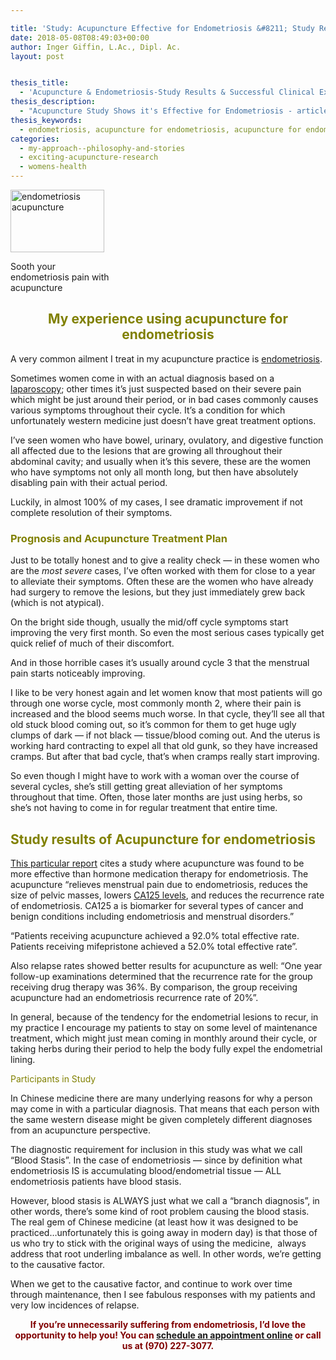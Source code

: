 ```yaml
---

title: 'Study: Acupuncture Effective for Endometriosis &#8211; Study Results and Clinical Experience'
date: 2018-05-08T08:49:03+00:00
author: Inger Giffin, L.Ac., Dipl. Ac.
layout: post


thesis_title:
  - 'Acupuncture & Endometriosis-Study Results & Successful Clinical Experience'
thesis_description:
  - "Acupuncture Study Shows it's Effective for Endometriosis - article includes the study results, as well as how I treat it clinically to get successful clinical results"
thesis_keywords:
  - endometriosis, acupuncture for endometriosis, acupuncture for endometriosis in Fort Collins
categories:
  - my-approach--philosophy-and-stories
  - exciting-acupuncture-research
  - womens-health
---
```

<div id="attachment_3635" style="width: 160px" class="wp-caption alignleft">
  <a href="http://www.wisdomwaysacupuncture.com/wp-content/uploads/2018/06/belly-3186730_1920.jpg"><img class="size-thumbnail wp-image-3635" src="http://www.wisdomwaysacupuncture.com/wp-content/uploads/2018/06/belly-3186730_1920-150x100.jpg" alt="endometriosis acupuncture" width="150" height="100" srcset="http://www.wisdomwaysacupuncture.com/wp-content/uploads/2018/06/belly-3186730_1920-150x100.jpg 150w, http://www.wisdomwaysacupuncture.com/wp-content/uploads/2018/06/belly-3186730_1920-300x200.jpg 300w, http://www.wisdomwaysacupuncture.com/wp-content/uploads/2018/06/belly-3186730_1920-768x513.jpg 768w, http://www.wisdomwaysacupuncture.com/wp-content/uploads/2018/06/belly-3186730_1920-1024x684.jpg 1024w" sizes="(max-width: 150px) 100vw, 150px" /></a>
  
  <p class="wp-caption-text">
    Sooth your endometriosis pain with acupuncture
  </p>
</div>

<h2 style="text-align: center;">
  <span style="color: #808000;">My experience using acupuncture for endometriosis<br /> </span>
</h2>

A very common ailment I treat in my acupuncture practice is [endometriosis](https://en.wikipedia.org/wiki/Endometriosis).

Sometimes women come in with an actual diagnosis based on a [laparoscopy](https://www.healthline.com/health/endometriosis/laparoscopy-for-endometriosis); other times it&#8217;s just suspected based on their severe pain which might be just around their period, or in bad cases commonly causes various symptoms throughout their cycle. It&#8217;s a condition for which unfortunately western medicine just doesn&#8217;t have great treatment options.

I&#8217;ve seen women who have bowel, urinary, ovulatory, and digestive function all affected due to the lesions that are growing all throughout their abdominal cavity; and usually when it&#8217;s this severe, these are the women who have symptoms not only all month long, but then have absolutely disabling pain with their actual period.

Luckily, in almost 100% of my cases, I see dramatic improvement if not complete resolution of their symptoms.

### <span style="color: #808000;">Prognosis and Acupuncture Treatment Plan </span>

Just to be totally honest and to give a reality check &#8212; in these women who are the _most severe_ cases, I&#8217;ve often worked with them for close to a year to alleviate their symptoms. Often these are the women who have already had surgery to remove the lesions, but they just immediately grew back (which is not atypical).

On the bright side though, usually the mid/off cycle symptoms start improving the very first month. So even the most serious cases typically get quick relief of much of their discomfort.

And in those horrible cases it&#8217;s usually around cycle 3 that the menstrual pain starts noticeably improving.

I like to be very honest again and let women know that most patients will go through one worse cycle, most commonly month 2, where their pain is increased and the blood seems much worse. In that cycle, they&#8217;ll see all that old stuck blood coming out, so it&#8217;s common for them to get huge ugly clumps of dark &#8212; if not black &#8212; tissue/blood coming out. And the uterus is working hard contracting to expel all that old gunk, so they have increased cramps. But after that bad cycle, that&#8217;s when cramps really start improving.

So even though I might have to work with a woman over the course of several cycles, she&#8217;s still getting great alleviation of her symptoms throughout that time. Often, those later months are just using herbs, so she&#8217;s not having to come in for regular treatment that entire time.

## <span style="color: #808000;">Study results of Acupuncture for endometriosis</span>

[This particular report](http://www.healthcmi.com/Acupuncture-Continuing-Education-News/1770-acupuncture-beats-drug-for-endometriosis-relief) cites a study where acupuncture was found to be more effective than hormone medication therapy for endometriosis. The acupuncture &#8220;relieves menstrual pain due to endometriosis, reduces the size of pelvic masses, lowers [CA125 levels](https://www.ncbi.nlm.nih.gov/pubmed/15726771), and reduces the recurrence rate of endometriosis. CA125 a is biomarker for several types of cancer and benign conditions including endometriosis and menstrual disorders.&#8221;

&#8220;Patients receiving acupuncture achieved a 92.0% total effective rate. Patients receiving mifepristone achieved a 52.0% total effective rate&#8221;.

Also relapse rates showed better results for acupuncture as well: &#8220;One year follow-up examinations determined that the recurrence rate for the group receiving drug therapy was 36%. By comparison, the group receiving acupuncture had an endometriosis recurrence rate of 20%&#8221;.

In general, because of the tendency for the endometrial lesions to recur, in my practice I encourage my patients to stay on some level of maintenance treatment, which might just mean coming in monthly around their cycle, or taking herbs during their period to help the body fully expel the endometrial lining.

<span style="color: #808000;">Participants in Study</span>

In Chinese medicine there are many underlying reasons for why a person may come in with a particular diagnosis. That means that each person with the same western disease might be given completely different diagnoses from an acupuncture perspective.

The diagnostic requirement for inclusion in this study was what we call &#8220;Blood Stasis&#8221;. In the case of endometriosis &#8212; since by definition what endometriosis IS is accumulating blood/endometrial tissue &#8212; ALL endometriosis patients have blood stasis.

However, blood stasis is ALWAYS just what we call a &#8220;branch diagnosis&#8221;, in other words, there&#8217;s some kind of root problem causing the blood stasis. The real gem of Chinese medicine (at least how it was designed to be practiced&#8230;unfortunately this is going away in modern day) is that those of us who try to stick with the original ways of using the medicine,  always address that root underling imbalance as well. In other words, we&#8217;re getting to the causative factor.

When we get to the causative factor, and continue to work over time through maintenance, then I see fabulous responses with my patients and very low incidences of relapse.

<p style="text-align: center;">
  <strong><span style="color: #800000;">If you&#8217;re unnecessarily suffering from endometriosis, I&#8217;d love the opportunity to help you! You can <a href="http://www.wisdomwaysacupuncture.com/acupuncture-appointment-scheduling/">schedule an appointment online</a> or call us at (970) 227-3077.</span> </strong>
</p>

&nbsp;